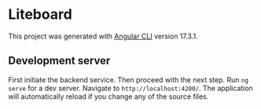 # Liteboard

This project was generated with [Angular CLI](https://github.com/angular/angular-cli) version 17.3.1.

## Development server
First initiate the backend service. Then proceed with the next step.
Run `ng serve` for a dev server. Navigate to `http://localhost:4200/`. The application will automatically reload if you change any of the source files.